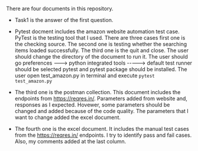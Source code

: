 There are four documents in this repository. 

- Task1 is the answer of the first question.

- Pytest docment includes the amazon website automation test case. PyTest is the testing tool that I used. There are three cases first one is the checking source. The second one is testing whether the searching items loaded successfully. The third one is the quit and close.
  The user should change the directory of the document to run it. 
  The user should go preferences ---> python integrated tools -----> default test runner should be selected pytest and pytest package should be installed. The user open test_amazon.py in terminal and execute `pytest test_amazon.py`
 
  

- The third one is the postman collection. This document includes the endpoints from https://reqres.in/. Parameters added from website and, responses as I expected. Hovewer, some parameters should be changed and added because of the code quality. The parameters that I want to change added the excel document.

- The fourth one is the excel document. It includes the manual test cases from the https://reqres.in/ endpoints. I try to identify pass and fail cases. Also, my comments added at the last column. 
